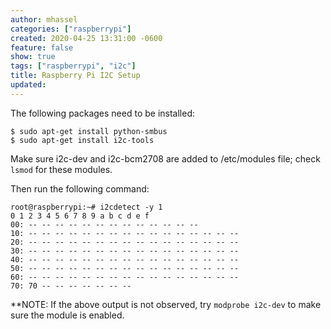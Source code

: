 ```yaml
---
author: mhassel
categories: ["raspberrypi"]
created: 2020-04-25 13:31:00 -0600
feature: false
show: true
tags: ["raspberrypi", "i2c"]
title: Raspberry Pi I2C Setup
updated:
---
```

The following packages need to be installed:

```shell
$ sudo apt-get install python-smbus
$ sudo apt-get install i2c-tools
```

Make sure i2c-dev and i2c-bcm2708 are added to /etc/modules file; check `lsmod` for these modules.

Then run the following command:

```shell
root@raspberrypi:~# i2cdetect -y 1
0 1 2 3 4 5 6 7 8 9 a b c d e f
00: -- -- -- -- -- -- -- -- -- -- -- -- --
10: -- -- -- -- -- -- -- -- -- -- -- -- -- -- -- --
20: -- -- -- -- -- -- -- -- -- -- -- -- -- -- -- --
30: -- -- -- -- -- -- -- -- -- -- -- -- -- -- -- --
40: -- -- -- -- -- -- -- -- -- -- -- -- -- -- -- --
50: -- -- -- -- -- -- -- -- -- -- -- -- -- -- -- --
60: -- -- -- -- -- -- -- -- -- -- -- -- -- -- -- --
70: 70 -- -- -- -- -- -- --
```

**NOTE: If the above output is not observed, try `modprobe i2c-dev` to make sure the module is enabled.

